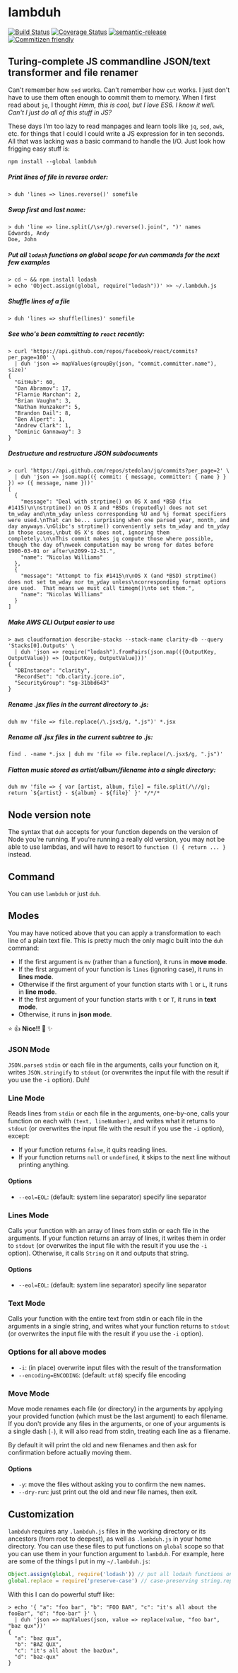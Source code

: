 # lambduh

[![Build Status](https://travis-ci.org/jedwards1211/lambduh.svg?branch=master)](https://travis-ci.org/jedwards1211/lambduh)
[![Coverage Status](https://coveralls.io/repos/github/jedwards1211/lambduh/badge.svg?branch=master)](https://coveralls.io/github/jedwards1211/lambduh?branch=master)
[![semantic-release](https://img.shields.io/badge/%20%20%F0%9F%93%A6%F0%9F%9A%80-semantic--release-e10079.svg)](https://github.com/semantic-release/semantic-release)
[![Commitizen friendly](https://img.shields.io/badge/commitizen-friendly-brightgreen.svg)](http://commitizen.github.io/cz-cli/)

## Turing-complete JS commandline JSON/text transformer and file renamer

Can't remember how `sed` works.
Can't remember how `cut` works.
I just don't have to use them often enough to commit them to memory.
When I first read about `jq`, I thought *Hmm, this is cool, but I love ES6.  I know it well.
Can't I just do all of this stuff in JS?*

These days I'm too lazy to read manpages and learn tools like `jq`, `sed`, `awk`, etc. for things that I could
I could write a JS expression for in ten seconds.  All that was lacking was a basic command to handle the I/O.
Just look how frigging easy stuff is:

```
npm install --global lambduh
```
##### Print lines of file in reverse order:
```
> duh 'lines => lines.reverse()' somefile
```

#####  Swap first and last name:
```
> duh 'line => line.split(/\s+/g).reverse().join(", ")' names
Edwards, Andy
Doe, John
```

##### Put all `lodash` functions on global scope for `duh` commands for the next few examples
```
> cd ~ && npm install lodash
> echo 'Object.assign(global, require("lodash"))' >> ~/.lambduh.js
```

##### Shuffle lines of a file
```
> duh 'lines => shuffle(lines)' somefile
```

##### See who's been committing to `react` recently:
```
> curl 'https://api.github.com/repos/facebook/react/commits?per_page=100' \
  | duh 'json => mapValues(groupBy(json, "commit.committer.name"), size)'
{
  "GitHub": 60,
  "Dan Abramov": 17,
  "Flarnie Marchan": 2,
  "Brian Vaughn": 3,
  "Nathan Hunzaker": 5,
  "Brandon Dail": 8,
  "Ben Alpert": 1,
  "Andrew Clark": 1,
  "Dominic Gannaway": 3
}
```
##### Destructure and restructure JSON subdocuments
```
> curl 'https://api.github.com/repos/stedolan/jq/commits?per_page=2' \
  | duh 'json => json.map(({ commit: { message, committer: { name } } }) => ({ message, name }))'
[
  {
    "message": "Deal with strptime() on OS X and *BSD (fix #1415)\n\nstrptime() on OS X and *BSDs (reputedly) does not set tm_wday and\ntm_yday unless corresponding %U and %j format specifiers were used.\nThat can be... surprising when one parsed year, month, and day anyways.\nGlibc's strptime() conveniently sets tm_wday and tm_yday in those cases,\nbut OS X's does not, ignoring them completely.\n\nThis commit makes jq compute those where possible, though the day of\nweek computation may be wrong for dates before 1900-03-01 or after\n2099-12-31.",
    "name": "Nicolas Williams"
  },
  {
    "message": "Attempt to fix #1415\n\nOS X (and *BSD) strptime() does not set tm_wday nor tm_yday unless\ncorresponding format options are used.  That means we must call timegm()\nto set them.",
    "name": "Nicolas Williams"
  }
]
```

##### Make AWS CLI Output easier to use
```
> aws cloudformation describe-stacks --stack-name clarity-db --query 'Stacks[0].Outputs' \
  | duh 'json => require("lodash").fromPairs(json.map(({OutputKey, OutputValue}) => [OutputKey, OutputValue]))'
{
  "DBInstance": "clarity",
  "RecordSet": "db.clarity.jcore.io",
  "SecurityGroup": "sg-31bbd643"
}
```

##### Rename .jsx files in the current directory to .js:
```
duh mv 'file => file.replace(/\.jsx$/g, ".js")' *.jsx
```

##### Rename all .jsx files in the current subtree to .js:
```
find . -name *.jsx | duh mv 'file => file.replace(/\.jsx$/g, ".js")'
```

##### Flatten music stored as artist/album/filename into a single directory:
```
duh mv 'file => { var [artist, album, file] = file.split(/\//g); return `${artist} - ${album} - ${file}` }' */*/*
```

## Node version note

The syntax that `duh` accepts for your function depends on the version of Node you're running.  If you're running a
really old version, you may not be able to use lambdas, and will have to resort to `function () { return ... }` instead.

## Command

You can use `lambduh` or just `duh`.

## Modes

You may have noticed above that you can apply a transformation to each line of a plain text file.
This is pretty much the only magic built into the `duh` command:
* If the first argument is `mv` (rather than a function), it runs in **move mode**.
* If the first argument of your function is `lines` (ignoring case), it runs in **lines mode**.
* Otherwise if the first argument of your function starts with `l` or `L`, it runs in **line mode**.
* If the first argument of your function starts with `t` or `T`, it runs in **text mode**.
* Otherwise, it runs in **json mode**.

:star: :+1: **Nice!!** :punch: :sparkles:

### JSON Mode

`JSON.parse`s `stdin` or each file in the arguments, calls your function on it, writes `JSON.stringify` to `stdout`
(or overwrites the input file with the result if you use the `-i` option).
Duh!

### Line Mode

Reads lines from `stdin` or each file in the arguments, one-by-one, calls your function on each with
`(text, lineNumber)`, and writes what it returns to `stdout` (or overwrites the input file with the result if you use
the `-i` option), except:

* If your function returns `false`, it quits reading lines.
* If your function returns `null` or `undefined`, it skips to the next line without printing anything.

#### Options
* `--eol=EOL`: (default: system line separator) specify line separator

### Lines Mode

Calls your function with an array of lines from stdin or each file in the arguments.  If your function returns an array
of lines, it writes them in order to `stdout` (or overwrites the input file with the result if you use the `-i` option).
Otherwise, it calls `String` on it and outputs that string.

#### Options
* `--eol=EOL`: (default: system line separator) specify line separator

### Text Mode

Calls your function with the entire text from stdin or each file in the arguments in a single string, and writes what
your function returns to `stdout` (or overwrites the input file with the result if you use the `-i` option).

### Options for all above modes
* `-i`: (in place) overwrite input files with the result of the transformation
* `--encoding=ENCODING`: (default: `utf8`) specify file encoding

### Move Mode

Move mode renames each file (or directory) in the arguments by applying your provided function
(which must be the last argument) to each filename.  If you don't provide any files in the arguments, or one of your
 arguments is a single dash (`-`), it will also read from stdin, treating each line as a filename.

By default it will print the old and new filenames and then ask
for confirmation before actually moving them.

#### Options
* `-y`: move the files without asking you to confirm the new names.
* `--dry-run`: just print out the old and new file names, then exit.

## Customization

`lambduh` requires any `.lambduh.js` files in the working directory or its ancestors (from root to deepest), as well
as `.lambduh.js` in your home directory.  You can use these files to put functions on `global` scope so that you can
use them in your function argument to `lambduh`.  For example, here are some of the things I put in my `~/.lambduh.js`:

```js
Object.assign(global, require('lodash')) // put all lodash functions on context
global.replace = require('preserve-case') // case-preserving string.replace, often handy
```

With this I can do powerful stuff like:
```
> echo '{ "a": "foo bar", "b": "FOO BAR", "c": "it's all about the fooBar", "d": "foo-bar" }' \
  | duh 'json => mapValues(json, value => replace(value, "foo bar", "baz qux"))'
{
  "a": "baz qux",
  "b": "BAZ QUX",
  "c": "it's all about the bazQux",
  "d": "baz-qux"
}
```

